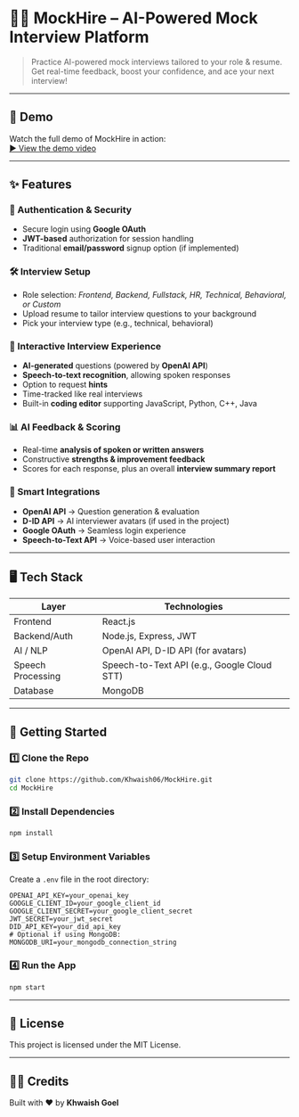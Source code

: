 # 🧑‍💼 MockHire – AI-Powered Mock Interview Platform
> Practice AI-powered mock interviews tailored to your role & resume. Get real-time feedback, boost your confidence, and ace your next interview!

---

## 🎥 Demo  
Watch the full demo of MockHire in action:  
[▶️ View the demo video](https://drive.google.com/file/d/1hxNrIS17-LRcRfdOiq9xVYyr087ZenvX/view)

---

## ✨ Features

### 🔐 Authentication & Security
- Secure login using **Google OAuth**
- **JWT-based** authorization for session handling
- Traditional **email/password** signup option (if implemented)

### 🛠️ Interview Setup
- Role selection: *Frontend, Backend, Fullstack, HR, Technical, Behavioral, or Custom*
- Upload resume to tailor interview questions to your background
- Pick your interview type (e.g., technical, behavioral)

### 🎤 Interactive Interview Experience
- **AI-generated** questions (powered by **OpenAI API**)
- **Speech-to-text recognition**, allowing spoken responses
- Option to request **hints**
- Time-tracked like real interviews
- Built-in **coding editor** supporting JavaScript, Python, C++, Java

### 📊 AI Feedback & Scoring
- Real-time **analysis of spoken or written answers**
- Constructive **strengths & improvement feedback**
- Scores for each response, plus an overall **interview summary report**

### 🤖 Smart Integrations
- **OpenAI API** → Question generation & evaluation  
- **D-ID API** → AI interviewer avatars (if used in the project)  
- **Google OAuth** → Seamless login experience  
- **Speech-to-Text API** → Voice-based user interaction  

---

## 🖥️ Tech Stack

| Layer             | Technologies                                  |
|-------------------|-----------------------------------------------|
| Frontend          | React.js                                      |
| Backend/Auth      | Node.js, Express, JWT                        |
| AI / NLP          | OpenAI API, D-ID API (for avatars)           |
| Speech Processing | Speech-to-Text API (e.g., Google Cloud STT)  |
| Database          | MongoDB                                       |

---

## 🚀 Getting Started

### 1️⃣ Clone the Repo  
```bash
git clone https://github.com/Khwaish06/MockHire.git
cd MockHire
```

### 2️⃣ Install Dependencies
```bash
npm install
```

### 3️⃣ Setup Environment Variables
Create a `.env` file in the root directory:
```env
OPENAI_API_KEY=your_openai_key
GOOGLE_CLIENT_ID=your_google_client_id
GOOGLE_CLIENT_SECRET=your_google_client_secret
JWT_SECRET=your_jwt_secret
DID_API_KEY=your_did_api_key
# Optional if using MongoDB:
MONGODB_URI=your_mongodb_connection_string
```

### 4️⃣ Run the App
```bash
npm start
```

---

## 📜 License
This project is licensed under the MIT License.

---

## 👨‍💻 Credits
Built with ❤️ by **Khwaish Goel**

